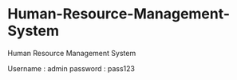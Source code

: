 # Human-Resource-Management-System
Human Resource Management System

Username :  admin
password : pass123
